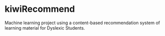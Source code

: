 # kiwiRecommend
Machine learning project using a content-based recommendation system of learning material for Dyslexic Students.
